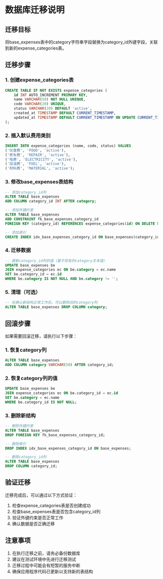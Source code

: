 # 数据库迁移说明

## 迁移目标
将base_expenses表中的category字符串字段替换为category_id外键字段，关联到新的expense_categories表。

## 迁移步骤

### 1. 创建expense_categories表
```sql
CREATE TABLE IF NOT EXISTS expense_categories (
    id INT AUTO_INCREMENT PRIMARY KEY,
    name VARCHAR(50) NOT NULL UNIQUE,
    code VARCHAR(20) UNIQUE,
    status VARCHAR(20) DEFAULT 'active',
    created_at TIMESTAMP DEFAULT CURRENT_TIMESTAMP,
    updated_at TIMESTAMP DEFAULT CURRENT_TIMESTAMP ON UPDATE CURRENT_TIMESTAMP
);
```

### 2. 插入默认费用类别
```sql
INSERT INTO expense_categories (name, code, status) VALUES 
('伙食费', 'FOOD', 'active'),
('修车费', 'REPAIR', 'active'),
('电费', 'ELECTRICITY', 'active'),
('加油费', 'FUEL', 'active'),
('材料费', 'MATERIAL', 'active');
```

### 3. 修改base_expenses表结构
```sql
-- 添加category_id列
ALTER TABLE base_expenses 
ADD COLUMN category_id INT AFTER category;

-- 添加外键约束
ALTER TABLE base_expenses 
ADD CONSTRAINT fk_base_expenses_category_id 
FOREIGN KEY (category_id) REFERENCES expense_categories(id) ON DELETE SET NULL;

-- 添加索引
CREATE INDEX idx_base_expenses_category_id ON base_expenses(category_id);
```

### 4. 迁移数据
```sql
-- 更新category_id列的值（基于现有的category文本值）
UPDATE base_expenses be
JOIN expense_categories ec ON be.category = ec.name
SET be.category_id = ec.id
WHERE be.category IS NOT NULL AND be.category != '';
```

### 5. 清理（可选）
```sql
-- 在确认新结构正常工作后，可以删除旧的category列
ALTER TABLE base_expenses DROP COLUMN category;
```

## 回滚步骤
如果需要回滚迁移，请执行以下步骤：

### 1. 恢复category列
```sql
ALTER TABLE base_expenses 
ADD COLUMN category VARCHAR(50) AFTER category_id;
```

### 2. 恢复category列的值
```sql
UPDATE base_expenses be
JOIN expense_categories ec ON be.category_id = ec.id
SET be.category = ec.name
WHERE be.category_id IS NOT NULL;
```

### 3. 删除新结构
```sql
-- 删除外键约束
ALTER TABLE base_expenses 
DROP FOREIGN KEY fk_base_expenses_category_id;

-- 删除索引
DROP INDEX idx_base_expenses_category_id ON base_expenses;

-- 删除category_id列
ALTER TABLE base_expenses 
DROP COLUMN category_id;
```

## 验证迁移
迁移完成后，可以通过以下方式验证：

1. 检查expense_categories表是否创建成功
2. 检查base_expenses表是否包含category_id列
3. 验证外键约束是否正常工作
4. 确认数据是否正确迁移

## 注意事项
1. 在执行迁移之前，请务必备份数据库
2. 建议在测试环境中先进行迁移测试
3. 迁移过程中可能会有短暂的服务中断
4. 确保应用程序代码已更新以支持新的表结构